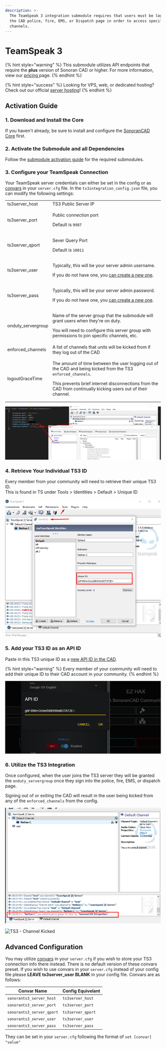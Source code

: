 ```yaml
---
description: >-
  The TeamSpeak 3 integration submodule requires that users must be logged into
  the CAD police, fire, EMS, or Dispatch page in order to access specific voice
  channels.
---
```


# TeamSpeak 3

{% hint style="warning" %}
This submodule utilizes API endpoints that require the **plus** version of Sonoran CAD or higher. For more information, view our [pricing ](../../../../pricing/faq/)page.
{% endhint %}

{% hint style="success" %}
Looking for VPS, web, or dedicated hosting? Check out our official [server hosting](broken-reference)!
{% endhint %}

## Activation Guide

### 1. Download and Install the Core

If you haven't already, be sure to install and configure the [SonoranCAD Core](../) first.

### 2. Activate the Submodule and all Dependencies

Follow the [submodule activation guide](../submodule-configuration/#activating-a-submodule) for the required submodules.

### 3. Configure your TeamSpeak Connection

Your TeamSpeak server credentials can either be set in the config or as [convars](teamspeak-3.md#advanced-configuration) in your `server.cfg` file. In the `ts3integration_config.json` file, you can modify the following settings:

|                     |                                                                                                                                                                                                                                                     |
| ------------------- | --------------------------------------------------------------------------------------------------------------------------------------------------------------------------------------------------------------------------------------------------- |
| ts3server\_host     | TS3 Public Server IP                                                                                                                                                                                                                                |
| ts3server\_port     | <p>Public connection port</p><p>Default is <code>9987</code></p>                                                                                                                                                                                    |
| ts3server\_qport    | <p>Sever Query Port</p><p>Default is <code>10011</code></p>                                                                                                                                                                                         |
| ts3server\_user     | <p>Typically, this will be your server admin username.</p><p>If you do not have one, you <a href="https://www.teamspeak3.com/support/teamspeak-3-add-server-query-user.php">can create a new one</a>.</p>                                           |
| ts3server\_pass     | <p>Typically, this will be your server admin password.</p><p>If you do not have one, you <a href="https://www.teamspeak3.com/support/teamspeak-3-add-server-query-user.php">can create a new one</a>.</p>                                           |
| onduty\_servergroup | <p>Name of the server group that the submodule will grant users when they're on duty.</p><p>You will need to configure this server group with permissions to join specific channels, etc.</p>                                                       |
| enforced\_channels  | A list of channels that units will be kicked from if they log out of the CAD                                                                                                                                                                        |
| logoutGraceTime     | <p>The amount of time between the user logging out of the CAD and being kicked from the TS3 <code>enforced_channels</code>.</p><p>This prevents brief internet disconnections from the CAD from continually kicking users out of their channel.</p> |

![TS3 - Integration Config](<../../../../.gitbook/assets/image (353).png>)

### 4. Retrieve Your Individual TS3 ID

Every member from your community will need to retrieve their unique TS3 ID.\
This is found in TS under Tools > Identities > Default > Unique ID

![TS3 - Retrieve your unique ID](<../../../../.gitbook/assets/image (310).png>)

### 5. Add your TS3 ID as an API ID

Paste in this TS3 unique ID as a [new API ID in the CAD](../../../../api-integration/getting-started/setting-your-api-id.md).

{% hint style="warning" %}
Every member of your community will need to add their unique ID to their CAD account in your community.
{% endhint %}

![API ID - Paste New ID](<../../../../.gitbook/assets/image (372).png>)

### 6. Utilize the TS3 Integration

Once configured, when the user joins the TS3 server they will be granted the `onduty_servergroup` once they sign into the police, fire, EMS, or dispatch page.

Signing out of or exiting the CAD will result in the user being kicked from any of the `enforced_channels` from the config.

![TS3 - Server Group Granted](<../../../../.gitbook/assets/image (341).png>)

![TS3 - Channel Kicked](<../../../../.gitbook/assets/image (164) (1).png>)

## Advanced Configuration

You may utilize [convars](https://docs.fivem.net/docs/scripting-reference/convars/) in your `server.cfg` if you wish to store your TS3 connection info there instead. There is no default version of these convars preset. If you wish to use convars in your `server.cfg` instead of your config file please **LEAVE ts3server\_user BLANK** in your config file. Convars are as follows:

| Convar Name               | Config Equivelant  |
| ------------------------- | ------------------ |
| `sonorants3_server_host`  | `ts3server_host`   |
| `sonorants3_server_port`  | `ts3server_port`   |
| `sonorants3_server_qport` | `ts3server_qport`  |
| `sonorants3_server_user`  | `ts3server_user`   |
| `sonorants3_server_pass`  | `ts3server_pass`   |

They can be set in your `server.cfg` following the format of `set [convar] "value"`
